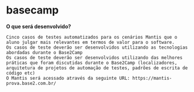 # basecamp
**O que será desenvolvido?**

    Cinco casos de testes automatizados para os cenários Mantis que o aluno julgar mais relevantes em termos de valor para o software.
    Os casos de teste deverão ser desenvolvidos utilizando as tecnologias abordadas durante o Base2Camp
    Os casos de teste deverão ser desenvolvidos utilizando das melhores práticas que foram discutidas durante o Base2Camp (localizadores, arquitetura de projetos de automação de testes, padrões de escrita de código etc)
    O Mantis será acessado através da seguinte URL: https://mantis-prova.base2.com.br/
